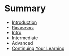 # Summary

* [Introduction](README.md)
* [Resources](resources.md)
* [Intro](intro.md)
* Intermediate
* Advanced
* [Continuing Your Learning](continuing_your_learning.md)

